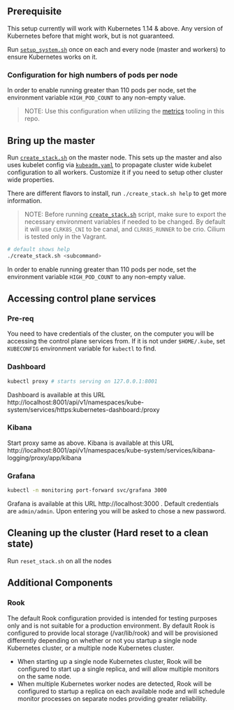 ## Prerequisite
This setup currently will work with Kubernetes 1.14 & above. Any version of Kubernetes before that might work, but is not guaranteed.

Run [`setup_system.sh`](setup_system.sh) once on each and every node (master and workers)
to ensure Kubernetes works on it.

### Configuration for high numbers of pods per node

In order to enable running greater than 110 pods per node, set the environment
variable `HIGH_POD_COUNT` to any non-empty value.

> NOTE: Use this configuration when utilizing the [metrics](../metrics) tooling in this repo.

## Bring up the master

Run [`create_stack.sh`](create_stack.sh) on the master node. This sets up the
master and also uses kubelet config via [`kubeadm.yaml`](kubeadm.yaml)
to propagate cluster wide kubelet configuration to all workers. Customize it if
you need to setup other cluster wide properties.

There are different flavors to install, run `./create_stack.sh help` to get
more information.

> NOTE: Before running [`create_stack.sh`](create_stack.sh) script, make sure to export
the necessary environment variables if needed to be changed. By default it will use
`CLRK8S_CNI` to be canal, and `CLRK8S_RUNNER` to be crio. Cilium is tested only in the 
Vagrant.

```bash
# default shows help
./create_stack.sh <subcommand>
```

In order to enable running greater than 110 pods per node, set the environment
variable `HIGH_POD_COUNT` to any non-empty value.

## Accessing control plane services

### Pre-req

You need to have credentials of the cluster, on the computer
you will be accessing the control plane services from. If it is not under
`$HOME/.kube`, set `KUBECONFIG` environment variable for `kubectl` to find.

### Dashboard

```bash
kubectl proxy # starts serving on 127.0.0.1:8001
```

Dashboard is available at this URL
http://localhost:8001/api/v1/namespaces/kube-system/services/https:kubernetes-dashboard:/proxy

### Kibana

Start proxy same as above. Kibana is available at this URL
http://localhost:8001/api/v1/namespaces/kube-system/services/kibana-logging/proxy/app/kibana

### Grafana

```bash
kubectl -n monitoring port-forward svc/grafana 3000
```

Grafana is available at this URL http://localhost:3000 . Default credentials are
`admin/admin`. Upon entering you will be asked to chose a new password.

## Cleaning up the cluster (Hard reset to a clean state)

Run `reset_stack.sh` on all the nodes

## Additional Components

### Rook
The default Rook configuration provided is intended for testing purposes only
and is not suitable for a production environment. By default Rook is configured
to provide local storage (/var/lib/rook) and will be provisioned differently
depending on whether or not you startup a single node Kubernetes cluster, or
a multiple node Kubernetes cluster. 

- When starting up a single node Kubernetes cluster, Rook will be configured
to start up a single replica, and will allow multiple monitors on the same node.
- When multiple Kubernetes worker nodes are detected, Rook will be configured
to startup a replica on each available node and will schedule monitor processes
on separate nodes providing greater reliability.

